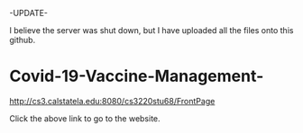 -UPDATE-

I believe the server was shut down, but I have uploaded all the files onto this github.

# Covid-19-Vaccine-Management-

http://cs3.calstatela.edu:8080/cs3220stu68/FrontPage

Click the above link to go to the website.
